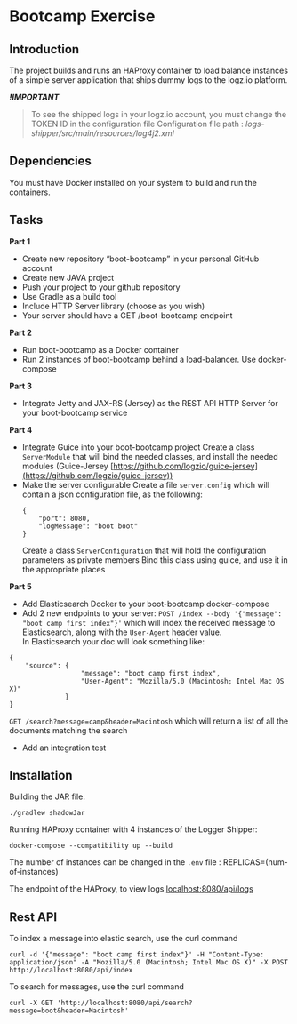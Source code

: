 # Bootcamp Exercise

## Introduction
The project builds and runs an HAProxy container to load balance instances of a simple server application that ships dummy logs to the logz.io platform.

***!IMPORTANT***
> To see the shipped logs in your logz.io account, you must change the TOKEN ID in the configuration file 
> Configuration file path : *logs-shipper/src/main/resources/log4j2.xml*


## Dependencies
You must have Docker installed on your system to build and run the containers.


## Tasks
**Part 1**
- Create new repository “boot-bootcamp” in your personal GitHub account
- Create new JAVA project
- Push your project to your github repository
- Use Gradle as a build tool
- Include HTTP Server library (choose as you wish)
- Your server should have a GET /boot-bootcamp endpoint

**Part 2**
- Run boot-bootcamp as a Docker container 
- Run 2 instances of boot-bootcamp behind a load-balancer. Use docker-compose

**Part 3**
- Integrate Jetty and JAX-RS (Jersey) as the REST API HTTP Server for your boot-bootcamp service

**Part 4**
- Integrate Guice into your boot-bootcamp project
  Create a class `ServerModule` that will bind the needed classes, and install the needed modules (Guice-Jersey [https://github.com/logzio/guice-jersey](https://github.com/logzio/guice-jersey))
- Make the server configurable
  Create a file `server.config` which will contain a json configuration file, as the following:
  ```
  {
      "port": 8080,
      "logMessage": "boot boot"
  }
  ```
  Create a class `ServerConfiguration`  that will hold the configuration parameters as private members
  Bind this class using guice, and use it in the appropriate places 

**Part 5**
- Add Elasticsearch Docker to your boot-bootcamp docker-compose
- Add 2 new endpoints to your server:
`POST /index --body '{"message": "boot camp first index"}'` which will index the received message to Elasticsearch, along with the `User-Agent` header value.  
In Elasticsearch your doc will look something like:  
```
{
    "source": {
                  "message": "boot camp first index",
                  "User-Agent": "Mozilla/5.0 (Macintosh; Intel Mac OS X)"
              }
}
```

`GET /search?message=camp&header=Macintosh` which will return a list of all the documents matching the search
- Add an integration test

## Installation
Building the JAR file:

```
./gradlew shadowJar
```

Running HAProxy container with 4 instances of the Logger Shipper:

```
docker-compose --compatibility up --build
```
The number of instances can be changed in the `.env` file : REPLICAS=(num-of-instances)

The endpoint of the HAProxy, to view logs
[localhost:8080/api/logs](http://localhost:8080/api/logs)

## Rest API

To index a message into elastic search, use the curl command
```
curl -d '{"message": "boot camp first index"}' -H "Content-Type: application/json" -A "Mozilla/5.0 (Macintosh; Intel Mac OS X)" -X POST http://localhost:8080/api/index
```

To search for messages, use the curl command
```
curl -X GET 'http://localhost:8080/api/search?message=boot&header=Macintosh'
```
